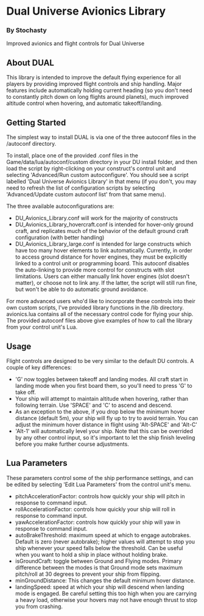 # Dual Universe Avionics Library
### By Stochasty

Improved avionics and flight controls for Dual Universe

## About DUAL
This library is intended to improve the default flying experience for all players by providing improved flight controls and ship handling.  Major features include automatically holding current heading (so you don't need to constantly pitch down on long flights around planets), much improved altitude control when hovering, and automatic takeoff/landing.

## Getting Started
The simplest way to install DUAL is via one of the three autoconf files in the /autoconf directory.

To install, place one of the provided .conf files in the Game/data/lua/autoconf/custom directory in your DU install folder, and then load the script by right-clicking on your construct's control unit and selecting 'Advanced/Run custom autoconfigure'.  You should see a script labelled 'Dual Universe Avionics Library' in that menu (if you don't, you may need to refresh the list of configuration scripts by selecting 'Advanced/Update custom autoconf list' from that same menu).

The three available autoconfigurations are:
- DU_Avionics_Library.conf will work for the majority of constructs
- DU_Avionics_Library_hovercraft.conf is intended for hover-only ground craft, and replicates much of the behavior of the default ground craft configuration (with better handling)
- DU_Avionics_Library_large.conf is intended for large constructs which have too many hover elements to link automatically.  Currently, in order to access ground distance for hover engines, they must be explicitly linked to a control unit or programming board.  This autoconf disables the auto-linking to provide more control for constructs with slot limitations.  Users can either manually link hover engines (slot doesn't matter), or choose not to link any.  If the latter, the script will still run fine, but won't be able to do automatic ground avoidance.

For more advanced users who'd like to incorporate these controls into their own custom scripts, I've provided library functions in the /lib directory.  avionics.lua contains all of the necessary control code for flying your ship.  The provided autoconf files above give examples of how to call the library from your control unit's Lua.

## Usage
Flight controls are designed to be very similar to the default DU controls.  A couple of key differences:
- 'G' now toggles between takeoff and landing modes.  All craft start in landing mode when you first board them, so you'll need to press 'G' to take off.
- Your ship will attempt to maintain altitude when hovering, rather than following terrain.  Use 'SPACE' and 'C' to ascend and descend.
- As an exception to the above, if you drop below the minimum hover distance (default 5m), your ship will fly up to try to avoid terrain.  You can adjust the minimum hover distance in flight using 'Alt-SPACE' and 'Alt-C'
- 'Alt-1' will automatically level your ship.  Note that this can be overrided by any other control input, so it's important to let the ship finish leveling before you make further course adjustments.

## Lua Parameters
These parameters control some of the ship performance settings, and can be edited by selecting 'Edit Lua Parameters' from the control unit's menu.
- pitchAccelerationFactor: controls how quickly your ship will pitch in response to command input.
- rollAccelerationFactor: controls how quickly your ship will roll in response to command input.
- yawAccelerationFactor: controls how quickly your ship will yaw in response to command input.
- autoBrakeThreshold: maximum speed at which to engage autobrakes.  Default is zero (never autobrake); higher values will attempt to stop you ship whenever your speed falls below the threshold.  Can be useful when you want to hold a ship in place without holding brake.
- isGroundCraft: toggle between Ground and Flying modes.  Primary difference between the modes is that Ground mode sets maximum pitch/roll at 30 degrees to prevent your ship from flipping.
- minGroundDistance: This changes the default minimum hover distance.
- landingSpeed: speed at which your ship will descend when landing mode is engaged.  Be careful setting this too high when you are carrying a heavy load, otherwise your hovers may not have enough thrust to stop you from crashing.
